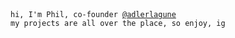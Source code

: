 <div><code>hi, I'm Phil, co-founder <a hreF="https://adlerlagune.com">@adlerlagune</a></code></div>
<div><code>my projects are all over the place, so enjoy, ig</code></div>


<!---
philparzer/philparzer is a ✨ special ✨ repository because its `README.md` (this file) appears on your GitHub profile.
You can click the Preview link to take a look at your changes.
--->
